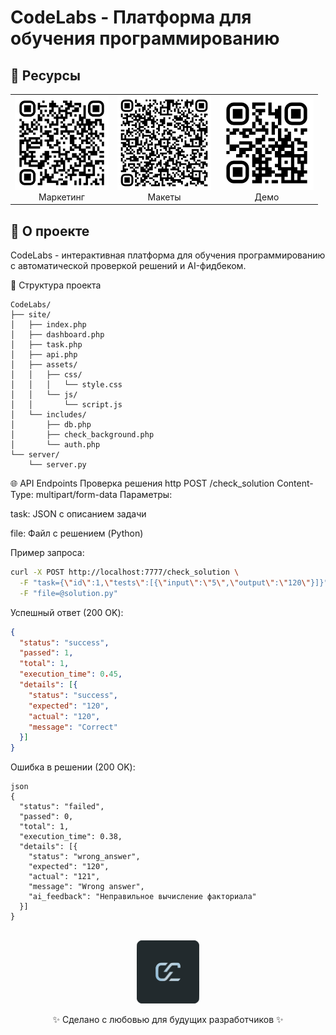 # CodeLabs - Платформа для обучения программированию

## 📁 Ресурсы
<div align="center">
  <table>
    <tr>
      <td align="center">
        <img src="assets/qr1.png" width="150" alt="Маркетинг"><br>
        Маркетинг
      </td>
      <td align="center">
        <img src="assets/qr2.png" width="150" alt="Figma"><br>
        Макеты
      </td>
      <td align="center">
        <img src="assets/qr3.png" width="150" alt="Демо"><br>
        Демо
      </td>
    </tr>
  </table>
</div>

## 📌 О проекте

CodeLabs - интерактивная платформа для обучения программированию с автоматической проверкой решений и AI-фидбеком.

📂 Структура проекта

```
CodeLabs/
├── site/
│   ├── index.php
│   ├── dashboard.php
│   ├── task.php
│   ├── api.php
│   ├── assets/
│   │   ├── css/
│   │   │   └── style.css
│   │   └── js/
│   │       └── script.js
│   └── includes/
│       ├── db.php
│       ├── check_background.php
│       └── auth.php
└── server/
    └── server.py
```

🌐 API Endpoints
Проверка решения
http
POST /check_solution
Content-Type: multipart/form-data
Параметры:

task: JSON с описанием задачи

file: Файл с решением (Python)

Пример запроса:

```bash
curl -X POST http://localhost:7777/check_solution \
  -F "task={\"id\":1,\"tests\":[{\"input\":\"5\",\"output\":\"120\"}]}" \
  -F "file=@solution.py"
```
Успешный ответ (200 OK):

```json
{
  "status": "success",
  "passed": 1,
  "total": 1,
  "execution_time": 0.45,
  "details": [{
    "status": "success",
    "expected": "120",
    "actual": "120",
    "message": "Correct"
  }]
}
```
Ошибка в решении (200 OK):

```
json
{
  "status": "failed",
  "passed": 0,
  "total": 1,
  "execution_time": 0.38,
  "details": [{
    "status": "wrong_answer",
    "expected": "120",
    "actual": "121",
    "message": "Wrong answer",
    "ai_feedback": "Неправильное вычисление факториала"
  }]
}
```

<br>

<div align="center"> <img src="assets/logo.png" width="100" alt="CodeLabs Logo"> <p>✨ Сделано с любовью для будущих разработчиков ✨</p> </div>
